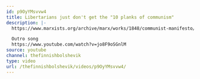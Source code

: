 ```yaml
---
id: p9OyYMsvvw4
title: Libertarians just don't get the "10 planks of communism"
description: |-
  https://www.marxists.org/archive/marx/works/1848/communist-manifesto/ch02.htm

  Outro song
  https://www.youtube.com/watch?v=jo8F9oSGnlM
source: youtube
channel: thefinnishbolshevik
type: video
url: /thefinnishbolshevik/videos/p9OyYMsvvw4/
---
```


